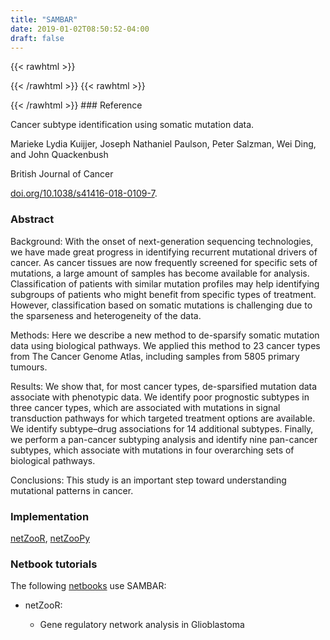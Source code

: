 ```yaml
---
title: "SAMBAR"
date: 2019-01-02T08:50:52-04:00
draft: false
---
```


{{< rawhtml >}}
<script type='text/javascript' src='https://d1bxh8uas1mnw7.cloudfront.net/assets/embed.js'></script>
{{< /rawhtml >}}
{{< rawhtml >}}
<div data-badge-popover="right" data-badge-type="donut" data-doi="10.1038/s41416-018-0109-7" data-hide-no-mentions="true" class="altmetric-embed"></div>
{{< /rawhtml >}}
### Reference

Cancer subtype identification using somatic mutation data. 

Marieke Lydia Kuijjer, Joseph Nathaniel Paulson, Peter Salzman, Wei Ding, and John Quackenbush

British Journal of Cancer

[doi.org/10.1038/s41416-018-0109-7](https://www.nature.com/articles/s41416-018-0109-7).

### Abstract

Background:
With the onset of next-generation sequencing technologies, we have made great progress in identifying recurrent mutational drivers of cancer. As cancer tissues are now frequently screened for specific sets of mutations, a large amount of samples has become available for analysis. Classification of patients with similar mutation profiles may help identifying subgroups of patients who might benefit from specific types of treatment. However, classification based on somatic mutations is challenging due to the sparseness and heterogeneity of the data.

Methods:
Here we describe a new method to de-sparsify somatic mutation data using biological pathways. We applied this method to 23 cancer types from The Cancer Genome Atlas, including samples from 5805 primary tumours.

Results:
We show that, for most cancer types, de-sparsified mutation data associate with phenotypic data. We identify poor prognostic subtypes in three cancer types, which are associated with mutations in signal transduction pathways for which targeted treatment options are available. We identify subtype–drug associations for 14 additional subtypes. Finally, we perform a pan-cancer subtyping analysis and identify nine pan-cancer subtypes, which associate with mutations in four overarching sets of biological pathways.

Conclusions:
This study is an important step toward understanding mutational patterns in cancer.

### Implementation

[netZooR](https://github.com/netZoo/netZooR), [netZooPy](https://github.com/netZoo/netZooPy)

### Netbook tutorials

The following [netbooks](http://netbooks.networkmedicine.org) use SAMBAR:

- netZooR:

    - Gene regulatory network analysis in Glioblastoma
